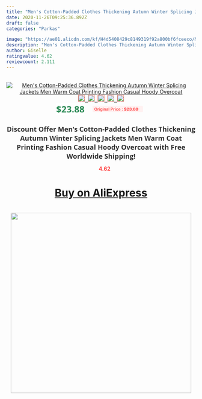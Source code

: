 ```yaml
---
title: "Men's Cotton-Padded Clothes Thickening Autumn Winter Splicing Jackets Men Warm Coat  Printing Fashion Casual Hoody Overcoat"
date: 2020-11-26T09:25:36.892Z
draft: false
categories: "Parkas"

image: "https://ae01.alicdn.com/kf/H4d5408429c8149319f92a800bf6fceeco/Men-s-Cotton-Padded-Clothes-Thickening-Autumn-Winter-Splicing-Jackets-Men-Warm-Coat-Printing-Fashion-Casual.jpg"
description: "Men's Cotton-Padded Clothes Thickening Autumn Winter Splicing Jackets Men Warm Coat  Printing Fashion Casual Hoody Overcoat"
author: Giselle
ratingvalue: 4.62
reviewcount: 2.111
---
```

<br>
<div style="text-align: center;">
<a href="https://s.click.aliexpress.com/e/_AEAVJP" target="_blank" rel="nofollow noopener noreferrer"><img alt="Men's Cotton-Padded Clothes Thickening Autumn Winter Splicing Jackets Men Warm Coat  Printing Fashion Casual Hoody Overcoat" class="magnifier-image" src="https://ae01.alicdn.com/kf/H4d5408429c8149319f92a800bf6fceeco/Men-s-Cotton-Padded-Clothes-Thickening-Autumn-Winter-Splicing-Jackets-Men-Warm-Coat-Printing-Fashion-Casual.jpg_640x640.jpg">
<br>
<img style="border:1px solid salmon" src="https://ae01.alicdn.com/kf/H4d5408429c8149319f92a800bf6fceeco/Men-s-Cotton-Padded-Clothes-Thickening-Autumn-Winter-Splicing-Jackets-Men-Warm-Coat-Printing-Fashion-Casual.jpg_120x120.jpg">&nbsp;&nbsp;<img style="border:1px solid salmon" src="https://ae01.alicdn.com/kf/H44ea2864b3db4a02a73a80078cd406cc0/Men-s-Cotton-Padded-Clothes-Thickening-Autumn-Winter-Splicing-Jackets-Men-Warm-Coat-Printing-Fashion-Casual.jpg_120x120.jpg">&nbsp;&nbsp;<img style="border:1px solid salmon" src="https://ae01.alicdn.com/kf/H399f50b3719e429c98b9a3d9bfc053cdy/Men-s-Cotton-Padded-Clothes-Thickening-Autumn-Winter-Splicing-Jackets-Men-Warm-Coat-Printing-Fashion-Casual.jpg_120x120.jpg">&nbsp;&nbsp;<img style="border:1px solid salmon" src="https://ae01.alicdn.com/kf/H4db5a59c3ece4280b5c0cc6a7af5c251J/Men-s-Cotton-Padded-Clothes-Thickening-Autumn-Winter-Splicing-Jackets-Men-Warm-Coat-Printing-Fashion-Casual.jpg_120x120.jpg">&nbsp;&nbsp;<img style="border:1px solid salmon" src="https://ae01.alicdn.com/kf/Hf6e5ee50cb614a1f942eb10b8aba1b9bT/Men-s-Cotton-Padded-Clothes-Thickening-Autumn-Winter-Splicing-Jackets-Men-Warm-Coat-Printing-Fashion-Casual.jpg_120x120.jpg"></a></div><br0>
<div style="text-align: center;"><span style="background-color: white; border: 0px; box-sizing: border-box; color: seagreen; display: inline-block; font-family: &quot;open sans&quot; , &quot;arial&quot; , &quot;helvetica&quot; , sans-serif , &quot;heiti&quot;; font-size: 24px; font-stretch: inherit; font-weight: 700; line-height: inherit; margin: 0px 10px 0px 0px; padding: 0px; vertical-align: middle;">$23.88 </span>
<span style="background: rgb(255 , 241 , 241); border-radius: 3px; border: 0px; box-sizing: border-box; color: #ff4747; display: inline-block; font-family: inherit; font-size: 12px; font-stretch: inherit; font-style: inherit; font-variant: inherit; font-weight: 600; line-height: inherit; margin: 0px; padding: 2px 5px; transform: scale(0.9); vertical-align: middle;">Original Price : <b style="text-decoration: line-through;">$23.88 </b> &nbsp;&nbsp;</span></div>
<h1 style="color: #333333; display: inline-block; font-family: &quot;open sans&quot; , &quot;arial&quot; , &quot;helvetica&quot; , sans-serif , &quot;heiti&quot;; font-size: 18px; font-stretch: inherit; font-weight: 700; text-align: center;">Discount Offer Men's Cotton-Padded Clothes Thickening Autumn Winter Splicing Jackets Men Warm Coat  Printing Fashion Casual Hoody Overcoat with Free Worldwide Shipping!</h1>
<div style="color: #ff4747; text-align: center;">
<img src="https://4.bp.blogspot.com/-M0ZcTcb-5uY/XleCXlxnR4I/AAAAAAAAAEc/OrjgMkXV1oMQFaCRZj5HQwOCBcu3w1FegCPcBGAYYCw/s1600/star.png" style="height: 15px;">&nbsp;<b>4.62</b></div>
<div class="button_cont" align="center"><a class="buynow_a" href="https://s.click.aliexpress.com/e/_AEAVJP" target="_blank" rel="nofollow noopener noreferrer"><H1>Buy on AliExpress</H1></a></div><br>
<div class="separator" style="clear: both; text-align: center;">
<img src="https://lh3.googleusercontent.com/-pTy5HemUv9M/XlePHvY0dAI/AAAAAAAAAE4/0nX5iRUoIWY8eMW9Dpxeirr157OZliDIgCLcBGAsYHQ/s1600/badge.gif" width="480">
</div>
